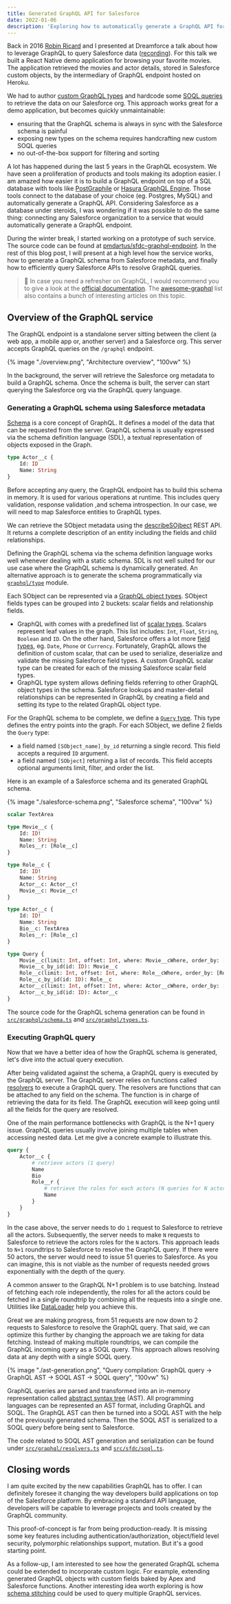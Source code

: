 ```yaml
---
title: Generated GraphQL API for Salesforce
date: 2022-01-06
description: 'Exploring how to automatically generate a GraphQL API for a Salesforce organization.'
---
```


Back in 2016 [Robin Ricard](https://twitter.com/r_ricard) and I presented at Dreamforce a talk about how to leverage GraphQL to query Salesforce data ([recording](https://www.youtube.com/watch?v=efEBcCtfARo)). For this talk we built a React Native demo application for browsing your favorite movies. The application retrieved the movies and actor details, stored in Salesforce custom objects, by the intermediary of GraphQL endpoint hosted on Heroku.

We had to author [custom GraphQL types](https://github.com/rricard/movieql/blob/cfd5e6ba8a4f319b18517be0ecc5e92f87878c5e/data/definitions.js#L3-L65) and hardcode some [SOQL queries](https://github.com/rricard/movieql/blob/cfd5e6ba8a4f319b18517be0ecc5e92f87878c5e/data/loaders.js#L26-L39) to retrieve the data on our Salesforce org. This approach works great for a demo application, but becomes quickly unmaintainable:

-   ensuring that the GraphQL schema is always in sync with the Salesforce schema is painful
-   exposing new types on the schema requires handcrafting new custom SOQL queries
-   no out-of-the-box support for filtering and sorting

A lot has happened during the last 5 years in the GraphQL ecosystem. We have seen a proliferation of products and tools making its adoption easier. I am amazed how easier it is to build a GraphQL endpoint on top of a SQL database with tools like [PostGraphile](https://www.graphile.org/) or [Hasura GraphQL Engine](https://hasura.io/docs/latest/graphql/core/index.html). Those tools connect to the database of your choice (eg. Postgres, MySQL) and automatically generate a GraphQL API. Considering Salesforce as a database under steroids, I was wondering if it was possible to do the same thing: connecting any Salesforce organization to a service that would automatically generate a GraphQL endpoint.

During the winter break, I started working on a prototype of such service. The source code can be found at [pmdartus/sfdc-graphql-endpoint](https://github.com/pmdartus/sfdc-graphql-endpoint). In the rest of this blog post, I will present at a high level how the service works, how to generate a GraphQL schema from Salesforce metadata, and finally how to efficiently query Salesforce APIs to resolve GraphQL queries.

> 📝 In case you need a refresher on GraphQL, I would recommend you to give a look at the [official documentation](https://graphql.org/). The [awesome-graphql](https://github.com/chentsulin/awesome-graphql) list also contains a bunch of interesting articles on this topic.

## Overview of the GraphQL service

The GraphQL endpoint is a standalone server sitting between the client (a web app, a mobile app or, another server) and a Salesforce org. This server accepts GraphQL queries on the `/graphql` endpoint.

{% image "./overview.png", "Architecture overview", "100vw" %}

In the background, the server will retrieve the Salesforce org metadata to build a GraphQL schema. Once the schema is built, the server can start querying the Salesforce org via the GraphQL query language.

### Generating a GraphQL schema using Salesforce metadata

[Schema](https://graphql.org/learn/schema/) is a core concept of GraphQL. It defines a model of the data that can be requested from the server. GraphQL schema is usually expressed via the schema definition language (SDL), a textual representation of objects exposed in the Graph.

```graphql
type Actor__c {
    Id: ID
    Name: String
}
```

Before accepting any query, the GraphQL endpoint has to build this schema in memory. It is used for various operations at runtime. This includes query validation, response validation ,and schema introspection. In our case, we will need to map Salesforce entities to GraphQL types.

We can retrieve the SObject metadata using the [describeSOjbect](https://developer.salesforce.com/docs/atlas.en-us.api_rest.meta/api_rest/resources_sobject_describe.htm) REST API. It returns a complete description of an entity including the fields and child relationships.

Defining the GraphQL schema via the schema definition language works well whenever dealing with a static schema. SDL is not well suited for our use case where the GraphQL schema is dynamically generated. An alternative approach is to generate the schema programmatically via [`graphql/type`](https://graphql.org/graphql-js/type/) module.

Each SObject can be represented via a [GraphQL object types](https://graphql.org/learn/schema/#object-types-and-fields). SObject fields types can be grouped into 2 buckets: scalar fields and relationship fields.

-   GraphQL with comes with a predefined list of [scalar types](https://graphql.org/learn/schema/#scalar-types). Scalars represent leaf values in the graph. This list includes: `Int`, `Float`, `String`, `Boolean` and `ID`. On the other hand, Salesforce offers a lot more [field types](https://developer.salesforce.com/docs/atlas.en-us.object_reference.meta/object_reference/field_types.htm), eg. `Date`, `Phone` or `Currency`. Fortunately, GraphQL allows the definition of custom scalar, that can be used to serialize, deserialize and validate the missing Salesforce field types. A custom GraphQL scalar type can be created for each of the missing Salesforce scalar field types.
-   GraphQL type system allows defining fields referring to other GraphQL object types in the schema. Salesforce lookups and master-detail relationships can be represented in GraphQL by creating a field and setting its type to the related GraphQL object type.

For the GraphQL schema to be complete, we define a [`Query` type](https://graphql.org/learn/schema/#the-query-and-mutation-types). This type defines the entry points into the graph. For each SObject, we define 2 fields the `Query` type:

-   a field named `[SObject_name]_by_id` returning a single record. This field accepts a required `ID` argument.
-   a field named `[SObject]` returning a list of records. This field accepts optional arguments limit, filter, and order the list.

Here is an example of a Salesforce schema and its generated GraphQL schema.

{% image "./salesforce-schema.png", "Salesforce schema", "100vw" %}

```graphql
scalar TextArea

type Movie__c {
    Id: ID!
    Name: String
    Roles__r: [Role__c]
}

type Role__c {
    Id: ID!
    Name: String
    Actor__c: Actor__c!
    Movie__c: Movie__c!
}

type Actor__c {
    Id: ID!
    Name: String
    Bio__c: TextArea
    Roles__r: [Role__c]
}

type Query {
    Movie__c(limit: Int, offset: Int, where: Movie__cWhere, order_by: [Movie__cOrderBy]): [Movie__c]
    Movie__c_by_id(id: ID): Movie__c
    Role__c(limit: Int, offset: Int, where: Role__cWhere, order_by: [Role__cOrderBy]): [Role__c]
    Role__c_by_id(id: ID): Role__c
    Actor__c(limit: Int, offset: Int, where: Actor__cWhere, order_by: [Actor__cOrderBy]): [Actor__c]
    Actor__c_by_id(id: ID): Actor__c
}
```

The source code for the GraphQL schema generation can be found in [`src/graphql/schema.ts`](https://github.com/pmdartus/sfdc-graphql-endpoint/blob/6fbe50366a8d6392a77e6b58bfb0689bf1680c5f/src/graphql/schema.ts) and [`src/graphql/types.ts`](https://github.com/pmdartus/sfdc-graphql-endpoint/blob/6fbe50366a8d6392a77e6b58bfb0689bf1680c5f/src/graphql/types.ts).

### Executing GraphQL query

Now that we have a better idea of how the GraphQL schema is generated, let's dive into the actual query execution.

After being validated against the schema, a GraphQL query is executed by the GraphQL server. The GraphQL server relies on functions called [resolvers](https://graphql.org/learn/execution/#root-fields-resolvers) to execute a GraphQL query. The resolvers are functions that can be attached to any field on the schema. The function is in charge of retrieving the data for its field. The GraphQL execution will keep going until all the fields for the query are resolved.

One of the main performance bottlenecks with GraphQL is the N+1 query issue. GraphQL queries usually involve joining multiple tables when accessing nested data. Let me give a concrete example to illustrate this.

```graphql
query {
    Actor__c {
        # retrieve actors (1 query)
        Name
        Bio
        Role__r {
            # retrieve the roles for each actors (N queries for N actors)
            Name
        }
    }
}
```

In the case above, the server needs to do `1` request to Salesforce to retrieve all the actors. Subsequently, the server needs to make `N` requests to Salesforce to retrieve the actors roles for the `N` actors. This approach leads to `N+1` roundtrips to Salesforce to resolve the GraphQL query. If there were 50 actors, the server would need to issue 51 queries to Salesforce. As you can imagine, this is not viable as the number of requests needed grows exponentially with the depth of the query.

A common answer to the GraphQL N+1 problem is to use batching. Instead of fetching each role independently, the roles for all the actors could be fetched in a single roundtrip by combining all the requests into a single one. Utilities like [DataLoader](https://github.com/graphql/dataloader) help you achieve this.

Great we are making progress, from 51 requests are now down to 2 requests to Salesforce to resolve the GraphQL query. That said, we can optimize this further by changing the approach we are taking for data fetching. Instead of making multiple roundtrips, we can compile the GraphQL incoming query as a SOQL query. This approach allows resolving data at any depth with a single SOQL query.

{% image "./ast-generation.png", "Query compilation: GraphQL query -> GraphQL AST -> SOQL AST -> SOQL query", "100vw" %}

GraphQL queries are parsed and transformed into an in-memory representation called [abstract syntax tree](https://en.wikipedia.org/wiki/Abstract_syntax_tree) (AST). All programming languages can be represented an AST format, including GraphQL and SOQL. The GraphQL AST can then be turned into a SOQL AST with the help of the previously generated schema. Then the SOQL AST is serialized to a SOQL query before being sent to Salesforce.

The code related to SOQL AST generation and serialization can be found under [`src/graphql/resolvers.ts`](https://github.com/pmdartus/sfdc-graphql-endpoint/blob/6fbe50366a8d6392a77e6b58bfb0689bf1680c5f/src/graphql/resolvers.ts) and [`src/sfdc/soql.ts`](https://github.com/pmdartus/sfdc-graphql-endpoint/blob/6fbe50366a8d6392a77e6b58bfb0689bf1680c5f/src/sfdc/soql.ts).

## Closing words

I am quite excited by the new capabilities GraphQL has to offer. I can definitely foresee it changing the way developers build applications on top of the Salesforce platform. By embracing a standard API language, developers will be capable to leverage projects and tools created by the GraphQL community.

This proof-of-concept is far from being production-ready. It is missing some key features including authentication/authorization, object/field level security, polymorphic relationships support, mutation. But it's a good starting point.

As a follow-up, I am interested to see how the generated GraphQL schema could be extended to incorporate custom logic. For example, extending generated GraphQL objects with custom fields baked by Apex and Salesforce functions. Another interesting idea worth exploring is how [schema stitching](https://www.graphql-tools.com/docs/schema-stitching/stitch-combining-schemas) could be used to query multiple GraphQL services.